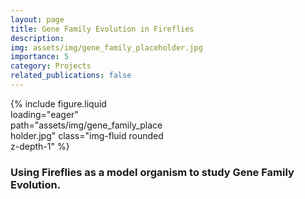 ```yaml
---
layout: page
title: Gene Family Evolution in Fireflies
description:
img: assets/img/gene_family_placeholder.jpg
importance: 5
category: Projects
related_publications: false
---
```


<div class="container">
  <div class="row">
    <div style="width: 250px">
        {% include figure.liquid loading="eager" path="assets/img/gene_family_placeholder.jpg" class="img-fluid rounded z-depth-1" %}
    </div>
    <div class="col-sm">
      <h3>
      Using Fireflies as a model organism to study Gene Family Evolution.
      </h3>
    </div>
  </div>
</div>
